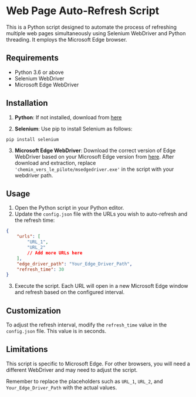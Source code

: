 # Web Page Auto-Refresh Script

This is a Python script designed to automate the process of refreshing multiple web pages simultaneously using Selenium WebDriver and Python threading. It employs the Microsoft Edge browser.

## Requirements

- Python 3.6 or above
- Selenium WebDriver
- Microsoft Edge WebDriver

## Installation

1. **Python**: If not installed, download from [here](https://www.python.org/downloads/)

2. **Selenium**: Use pip to install Selenium as follows:

```shell
pip install selenium
```
3. **Microsoft Edge WebDriver**: Download the correct version of Edge WebDriver based on your Microsoft Edge version from [here](https://developer.microsoft.com/en-us/microsoft-edge/tools/webdriver/). After download and extraction, replace `'chemin_vers_le_pilote/msedgedriver.exe'` in the script with your webdriver path.
   
## Usage

1. Open the Python script in your Python editor.
2. Update the `config.json` file with the URLs you wish to auto-refresh and the refresh time:

```json
{
    "urls": [
        "URL_1",
        "URL_2"
        // Add more URLs here
    ],
    "edge_driver_path": "Your_Edge_Driver_Path",
    "refresh_time": 30
}
```

3. Execute the script. Each URL will open in a new Microsoft Edge window and refresh based on the configured interval.

## Customization

To adjust the refresh interval, modify the `refresh_time` value in the `config.json` file. This value is in seconds.

## Limitations

This script is specific to Microsoft Edge. For other browsers, you will need a different WebDriver and may need to adjust the script.

Remember to replace the placeholders such as `URL_1`, `URL_2`, and `Your_Edge_Driver_Path` with the actual values.
